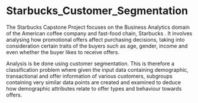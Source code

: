 # Starbucks_Customer_Segmentation
The Starbucks Capstone Project focuses on the Business Analytics domain of the American coffee company and fast-food chain, Starbucks . It involves analysing how promotional offers affect purchasing decisions, taking into consideration certain traits of the buyers such as age, gender, income and even whether the buyer likes to receive offers.

Analysis is be done using customer segmentation. This is therefore a classification problem where given the input data containing demographic, transactional and offer information of various customers, subgroups containing very similar data points are created and examined to deduce how demographic attributes relate to offer types and behaviour towards offers.
